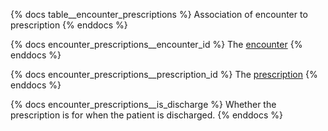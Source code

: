{% docs table__encounter_prescriptions %}
Association of encounter to prescription
{% enddocs %}

{% docs encounter_prescriptions__encounter_id %}
The [encounter](#!/source/source.tamanu.tamanu.encounters)
{% enddocs %}

{% docs encounter_prescriptions__prescription_id %}
The [prescription](#!/source/source.tamanu.tamanu.prescriptions)
{% enddocs %}

{% docs encounter_prescriptions__is_discharge %}
Whether the prescription is for when the patient is discharged.
{% enddocs %}
